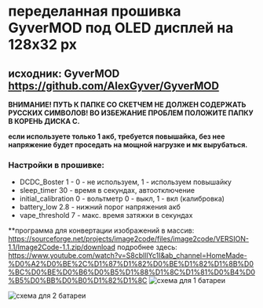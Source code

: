# переделанная прошивка GyverMOD под OLED дисплей на 128x32 px

## исходник: GyverMOD https://github.com/AlexGyver/GyverMOD

**ВНИМАНИЕ! ПУТЬ К ПАПКЕ СО СКЕТЧЕМ НЕ ДОЛЖЕН СОДЕРЖАТЬ РУССКИХ СИМВОЛОВ!
ВО ИЗБЕЖАНИЕ ПРОБЛЕМ ПОЛОЖИТЕ ПАПКУ В КОРЕНЬ ДИСКА С.**

**если используете только 1 акб, требуется повышайка, без нее напряжение
будет проседать на мощной нагрузке и мк вырубаться.**

### Настройки в прошивке:
* DCDC_Boster 1  - 0 - не используем, 1 - используем повышайку
* sleep_timer  30  - время в секундах, автоотключение
* initial_calibration 0  - вольтметр  0 - выкл, 1 - вкл (калибровка)
* battery_low 2.8  - нижний порог напряжения акб
* vape_threshold 7 - макс. время затяжки в секундах

**программа для конвертации изображений в массив:
https://sourceforge.net/projects/image2code/files/image2code/VERSION-1.1/Image2Code-1.1.zip/download
подробнее здесь:
https://www.youtube.com/watch?v=S8cbIllYc1I&ab_channel=HomeMade-%D0%A2%D0%BE%2C%D1%87%D1%82%D0%BE%D1%82%D1%8B%D0%BC%D0%BE%D0%B6%D0%B5%D1%88%D1%8C%D1%81%D0%B4%D0%B5%D0%BB%D0%B0%D1%82%D1%8C
![схема для 1 батареи](https://user-images.githubusercontent.com/42141666/116052270-e574b880-a692-11eb-8482-33b0947dc1dc.jpg)


![схема для 2 батареи](https://user-images.githubusercontent.com/42141666/116052293-ea396c80-a692-11eb-854f-c7d6e7365bb3.jpg)

